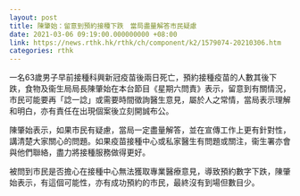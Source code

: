 ```yaml
---
layout: post
title: 陳肇始：留意到預約接種下跌　當局盡量解答市民疑慮
date: 2021-03-06 09:19:00.000000000 +08:00
link: https://news.rthk.hk/rthk/ch/component/k2/1579074-20210306.htm
categories: rthk
---
```


一名63歲男子早前接種科興新冠疫苗後兩日死亡，預約接種疫苗的人數其後下跌，食物及衞生局局長陳肇始在本台節目《星期六問責》表示，留意到有關情況，市民可能要再「諗一諗」或需要時間徵詢醫生意見，屬於人之常情，當局表示理解和明白，亦有責任在出現個案後立刻開誠布公。

陳肇始表示，如果市民有疑慮，當局一定盡量解答，並在宣傳工作上更有針對性，講清楚大家關心的問題。如果疫苗接種中心或私家醫生有問題或關注，衞生署亦會與他們聯絡，盡力將接種服務做得更好。

被問到市民是否擔心在接種中心無法獲取專業醫療意見，導致預約數字下跌，陳肇始表示，有這個可能性，亦有成功預約的市民，最終沒有到場但數目少。
